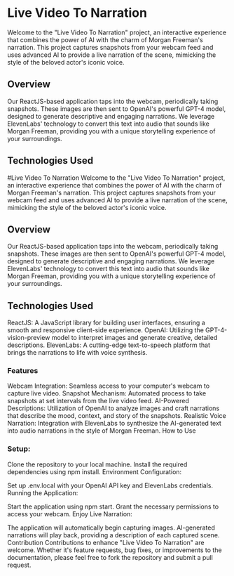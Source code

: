 # Live Video To Narration
Welcome to the "Live Video To Narration" project, an interactive experience that combines the power of AI with the charm of Morgan Freeman's narration. This project captures snapshots from your webcam feed and uses advanced AI to provide a live narration of the scene, mimicking the style of the beloved actor's iconic voice.

## Overview
Our ReactJS-based application taps into the webcam, periodically taking snapshots. These images are then sent to OpenAI's powerful GPT-4 model, designed to generate descriptive and engaging narrations. We leverage ElevenLabs' technology to convert this text into audio that sounds like Morgan Freeman, providing you with a unique storytelling experience of your surroundings.

## Technologies Used
#Live Video To Narration
Welcome to the "Live Video To Narration" project, an interactive experience that combines the power of AI with the charm of Morgan Freeman's narration. This project captures snapshots from your webcam feed and uses advanced AI to provide a live narration of the scene, mimicking the style of the beloved actor's iconic voice.

## Overview
Our ReactJS-based application taps into the webcam, periodically taking snapshots. These images are then sent to OpenAI's powerful GPT-4 model, designed to generate descriptive and engaging narrations. We leverage ElevenLabs' technology to convert this text into audio that sounds like Morgan Freeman, providing you with a unique storytelling experience of your surroundings.

## Technologies Used
ReactJS: A JavaScript library for building user interfaces, ensuring a smooth and responsive client-side experience.
OpenAI: Utilizing the GPT-4-vision-preview model to interpret images and generate creative, detailed descriptions.
ElevenLabs: A cutting-edge text-to-speech platform that brings the narrations to life with voice synthesis.

### Features
Webcam Integration: Seamless access to your computer's webcam to capture live video.
Snapshot Mechanism: Automated process to take snapshots at set intervals from the live video feed.
AI-Powered Descriptions: Utilization of OpenAI to analyze images and craft narrations that describe the mood, context, and story of the snapshots.
Realistic Voice Narration: Integration with ElevenLabs to synthesize the AI-generated text into audio narrations in the style of Morgan Freeman.
How to Use


### Setup:
Clone the repository to your local machine.
Install the required dependencies using npm install.
Environment Configuration:

Set up .env.local with your OpenAI API key and ElevenLabs credentials.
Running the Application:

Start the application using npm start.
Grant the necessary permissions to access your webcam.
Enjoy Live Narration:

The application will automatically begin capturing images.
AI-generated narrations will play back, providing a description of each captured scene.
Contribution
Contributions to enhance "Live Video To Narration" are welcome. Whether it's feature requests, bug fixes, or improvements to the documentation, please feel free to fork the repository and submit a pull request.
